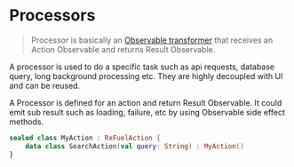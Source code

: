 # Processors

> Processor is basically an [Observable transformer](http://reactivex.io/RxJava/javadoc/rx/Observable.Transformer.html) that receives an Action Observable and returns Result Observable.

A processor is used to do a specific task such as api requests, database query, long background processing etc. They are highly decoupled with UI and can be reused. 

A Processor is defined for an action and return Result Observable. It could emit sub result such as loading, failure, etc by using Observable side effect methods.

```kotlin
sealed class MyAction : RxFuelAction {
    data class SearchAction(val query: String) : MyAction()
}
```